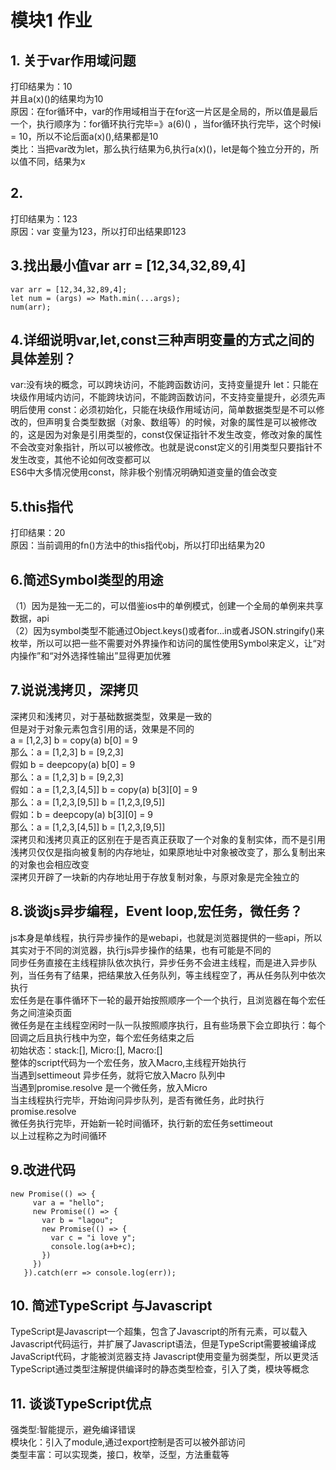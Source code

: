 # 模块1 作业

## 1. 关于var作用域问题

打印结果为：10 <br>
并且a(x)()的结果均为10 <br>
原因：在for循环中，var的作用域相当于在for这一片区是全局的，所以值是最后一个，执行顺序为：for循环执行完毕=》a(6)() ，当for循环执行完毕，这个时候i = 10，所以不论后面a(x)(),结果都是10 <br>
类比：当把var改为let，那么执行结果为6,执行a(x)()，let是每个独立分开的，所以值不同，结果为x

## 2.

打印结果为：123<br>
原因：var 变量为123，所以打印出结果即123<br>

## 3.找出最小值var arr = [12,34,32,89,4]
 
  ```
  var arr = [12,34,32,89,4];
  let num = (args) => Math.min(...args);
  num(arr);
  ```

## 4.详细说明var,let,const三种声明变量的方式之间的具体差别？
var:没有块的概念，可以跨块访问，不能跨函数访问，支持变量提升
let：只能在块级作用域内访问，不能跨块访问，不能跨函数访问，不支持变量提升，必须先声明后使用
const：必须初始化，只能在块级作用域访问，简单数据类型是不可以修改的，但声明复合类型数据（对象、数组等）的时候，对象的属性是可以被修改的，这是因为对象是引用类型的，const仅保证指针不发生改变，修改对象的属性不会改变对象指针，所以可以被修改。也就是说const定义的引用类型只要指针不发生改变，其他不论如何改变都可以<br>
ES6中大多情况使用const，除非极个别情况明确知道变量的值会改变

## 5.this指代

打印结果：20<br>
原因：当前调用的fn()方法中的this指代obj，所以打印出结果为20<br>

## 6.简述Symbol类型的用途
（1）因为是独一无二的，可以借鉴ios中的单例模式，创建一个全局的单例来共享数据，api<br>
（2）因为symbol类型不能通过Object.keys()或者for...in或者JSON.stringify()来枚举，所以可以把一些不需要对外界操作和访问的属性使用Symbol来定义，让“对内操作”和“对外选择性输出”显得更加优雅

## 7.说说浅拷贝，深拷贝
深拷贝和浅拷贝，对于基础数据类型，效果是一致的<br>
但是对于对象元素包含引用的话，效果是不同的<br>
a = [1,2,3] b = copy(a) b[0] = 9<br>
那么：a = [1,2,3] b = [9,2,3]<br>
假如 b = deepcopy(a) b[0] = 9<br>
那么：a = [1,2,3] b = [9,2,3]<br>
假如：a = [1,2,3,[4,5]] b = copy(a) b[3][0] = 9<br>
那么：a = [1,2,3,[9,5]] b = [1,2,3,[9,5]]<br>
假如：b = deepcopy(a) b[3][0] = 9<br>
那么：a = [1,2,3,[4,5]] b = [1,2,3,[9,5]]<br>
深拷贝和浅拷贝真正的区别在于是否真正获取了一个对象的复制实体，而不是引用<br>
浅拷贝仅仅是指向被复制的内存地址，如果原地址中对象被改变了，那么复制出来的对象也会相应改变<br>
深拷贝开辟了一块新的内存地址用于存放复制对象，与原对象是完全独立的<br>

## 8.谈谈js异步编程，Event loop,宏任务，微任务？
js本身是单线程，执行异步操作的是webapi，也就是浏览器提供的一些api，所以其实对于不同的浏览器，执行js异步操作的结果，也有可能是不同的<br>
同步任务直接在主线程排队依次执行，异步任务不会进主线程，而是进入异步队列，当任务有了结果，把结果放入任务队列，等主线程空了，再从任务队列中依次执行<br>
宏任务是在事件循环下一轮的最开始按照顺序一个一个执行，且浏览器在每个宏任务之间渲染页面<br>
微任务是在主线程空闲时一队一队按照顺序执行，且有些场景下会立即执行：每个回调之后且执行栈中为空，每个宏任务结束之后<br>
初始状态：stack:[], Micro:[], Macro:[]<br>
整体的script代码为一个宏任务，放入Macro,主线程开始执行<br>
当遇到settimeout 异步任务，就将它放入Macro 队列中<br>
当遇到promise.resolve 是一个微任务，放入Micro<br>
当主线程执行完毕，开始询问异步队列，是否有微任务，此时执行promise.resolve<br>
微任务执行完毕，开始新一轮时间循环，执行新的宏任务settimeout <br>
以上过程称之为时间循环

## 9.改进代码

 ```
 new Promise(() => {
      var a = "hello";
      new Promise(() => {
        var b = "lagou";
        new Promise(() => {
          var c = "i love y";
          console.log(a+b+c);
        })
      })
    }).catch(err => console.log(err));
 ```


## 10. 简述TypeScript 与Javascript
TypeScript是Javascript一个超集，包含了Javascript的所有元素，可以载入Javascript代码运行，并扩展了Javascript语法，但是TypeScript需要被编译成JavaScript代码，才能被浏览器支持
Javascript使用变量为弱类型，所以更灵活<br>
TypeScript通过类型注解提供编译时的静态类型检查，引入了类，模块等概念

## 11. 谈谈TypeScript优点
强类型:智能提示，避免编译错误<br>
模块化：引入了module,通过export控制是否可以被外部访问<br>
类型丰富：可以实现类，接口，枚举，泛型，方法重载等<br>










